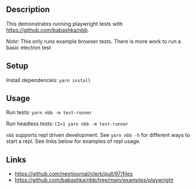 ## Description

This demonstrates running playwright tests with https://github.com/babashka/nbb.

_Note_: This only runs example browser tests. There is more work to run a basic electron test

## Setup
Install dependencies: `yarn install`

## Usage

Run tests: `yarn nbb -m test-runner`

Run headless tests: `CI=1 yarn nbb -m test-runner`

`nbb` supports repl driven development. See `yarn nbb -h` for different ways to
start a repl. See links below for examples of repl usage.


## Links
* https://github.com/nextjournal/clerk/pull/97/files
* https://github.com/babashka/nbb/tree/main/examples/playwright
